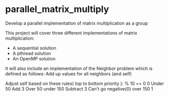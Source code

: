 # parallel_matrix_multiply
Develop a parallel implementation of matrix multiplication as a group

This project will cover three different implementations of matrix multiplication:
* A sequential solution
* A pthread solution
* An OpenMP solution

It will also include an implementation of the Neighbor problem which is defined as follows:
Add up values for all neighbors (and self)

Adjust self based on these rules( top to bottom priority ):
% 10 == 0                        0
Under 50                         Add 3
Over 50 under 150         Subtract 3 Can't go negative(0)
over 150                          1
